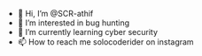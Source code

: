 - 👋 Hi, I’m @SCR-athif
- 👀 I’m interested in bug hunting
- 🌱 I’m currently learning cyber security 
- 📫 How to reach me solocoderider on instagram

<!---
SCR-athif/SCR-athif is a ✨ special ✨ repository because its `README.md` (this file) appears on your GitHub profile.
You can click the Preview link to take a look at your changes.
--->
